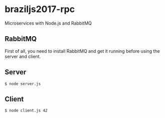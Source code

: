 # braziljs2017-rpc
Microservices with Node.js and RabbitMQ

## RabbitMQ
First of all, you need to install RabbitMQ and get it running before using the server and client.

## Server
```$ node server.js```

## Client
```$ node client.js 42```
